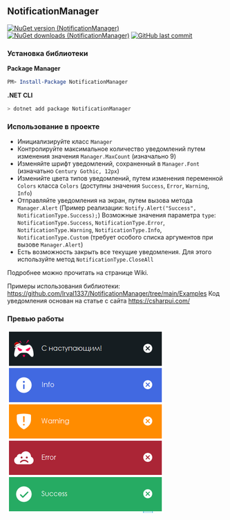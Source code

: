 ## NotificationManager
[![NuGet version (NotificationManager)](https://img.shields.io/nuget/v/NotificationManager.svg?style=flat-square)](https://www.nuget.org/packages/NotificationManager/)
[![NuGet downloads (NotificationManager)](https://img.shields.io/nuget/dt/NotificationManager)](https://www.nuget.org/packages/NotificationManager/)
[![GitHub last commit](https://img.shields.io/github/last-commit/Irval1337/NotificationManager)](https://github.com/Irval1337/NotificationManager/commits/main)

### Установка библиотеки
**Package Manager**
``` powershell
PM> Install-Package NotificationManager
```
**.NET CLI**
``` bash
> dotnet add package NotificationManager
```

### Использование в проекте
- Инициализируйте класс `Manager`
- Контролируйте максимальное количество уведомлений путем изменения значения `Manager.MaxCount` (изначально 9)
- Изменяйте шрифт уведомлений, сохраненный в `Manager.Font` (изначатьно `Century Gothic, 12px`)
- Изменийте цвета типов уведомлений, путем изменения переменной `Colors` класса `Colors` (доступны значения `Success`, `Error`, `Warning`, `Info`)
- Отправляйте уведомления на экран, путем вызова метода `Manager.Alert` (Пример реализации: `Notify.Alert("Success", NotificationType.Success);`)
Возможные значения параметра `type`: `NotificationType.Success`, `NotificationType.Error`, `NotificationType.Warning`, `NotificationType.Info`, `NotificationType.Custom` (требует особого списка аргументов при вызове `Manager.Alert`)
- Есть возможность закрыть все текущие уведомления. Для этого используйте метод `NotificationType.CloseAll`

Подробнее можно прочитать на странице Wiki.

Примеры использования библиотеки: https://github.com/Irval1337/NotificationManager/tree/main/Examples
Код уведомления основан на статье с сайта https://csharpui.com/

### Превью работы
![Preview](preview.png)
